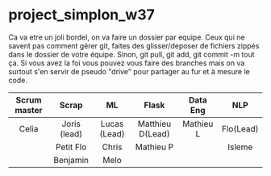 # project_simplon_w37

Ca va etre un joli bordel, on va faire un dossier par equipe. Ceux qui ne savent pas comment gérer git, faites des glisser/deposer de fichiers zippés dans le dossier de votre équipe. Sinon, git pull, git add, git commit -m tout ça. Si vous avez la foi vous pouvez vous faire des branches mais on va surtout s'en servir de pseudo "drive" pour partager au fur et à mesure le code.



| Scrum master  |     Scrap       |     ML         |     Flask       |    Data Eng    |    NLP         |
| :------------:| :-------------: | :------------: | :-------------: | :------------: | :------------: |
| Celia         | Joris (lead)    | Lucas (Lead)   | Matthieu D(Lead)| Mathieu L      | Flo(Lead)      |
|               | Petit Flo       | Chris          | Mathieu P       |                | Isleme         |
|               | Benjamin        | Melo           |                 |                |                |

